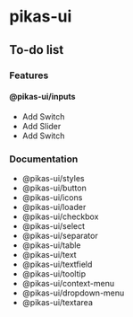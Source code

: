 # pikas-ui

## To-do list
### Features
#### @pikas-ui/inputs
- Add Switch
- Add Slider
- Add Switch

### Documentation
- @pikas-ui/styles
- @pikas-ui/button
- @pikas-ui/icons
- @pikas-ui/loader
- @pikas-ui/checkbox
- @pikas-ui/select
- @pikas-ui/separator
- @pikas-ui/table
- @pikas-ui/text
- @pikas-ui/textfield
- @pikas-ui/tooltip
- @pikas-ui/context-menu
- @pikas-ui/dropdown-menu
- @pikas-ui/textarea
